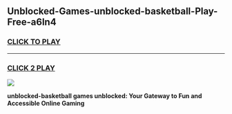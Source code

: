 
## Unblocked-Games-unblocked-basketball-Play-Free-a6ln4
<h3>
<a href="https://premium76.site?title=unblocked-basketball&ref=23A">CLICK TO PLAY</a></h3>
<hr>

<h3>
<a href="https://premium76.site?title=unblocked-basketball&ref=23A">CLICK 2 PLAY</a>
  
</h3>

<a href="https://premium76.site?title=unblocked-basketball&ref=23A"><img src="https://clearcache.store/games.png"></a>


**unblocked-basketball games unblocked: Your Gateway to Fun and Accessible Online Gaming**
